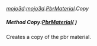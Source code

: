 _[mojo3d](../../modules/mojo3d/mojo3d-module.md):[mojo3d](../../modules/mojo3d/mojo3d-module.md).[PbrMaterial](../../modules/mojo3d/mojo3d-pbrmaterial.md).Copy_
##### Method Copy:[PbrMaterial](../../modules/mojo3d/mojo3d-pbrmaterial.md)(  )
Creates a copy of the pbr material.
